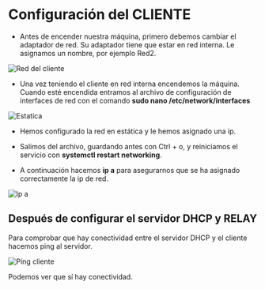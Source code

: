 # Configuración del CLIENTE

- Antes de encender nuestra máquina, primero debemos cambiar el adaptador de red. Su adaptador tiene que estar en red interna. Le asignamos un nombre, por ejemplo Red2.

![Red del cliente](redcliente.jpeg)

- Una vez teniendo el cliente en red interna encendemos la máquina. Cuando esté encendida entramos al archivo de configuración de interfaces de red con el comando **sudo nano /etc/network/interfaces**

![Estatica](staticcliente.jpeg)

- Hemos configurado la red en estática y le hemos asignado una ip.

- Salimos del archivo, guardando antes con Ctrl + o, y reiniciamos el servicio con **systemctl restart networking**.

- A continuación hacemos **ip a** para asegurarnos que se ha asignado correctamente la ip de red.

![Ip a](ipacliente.jpeg)

## Después de configurar el servidor DHCP y RELAY

Para comprobar que hay conectividad entre el servidor DHCP y el cliente hacemos ping al servidor.

![Ping cliente](pingcliente.jpeg)

Podemos ver que sí hay conectividad.
